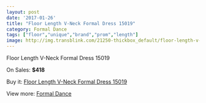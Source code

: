 ```yaml
---
layout: post
date: '2017-01-26'
title: "Floor Length V-Neck Formal Dress 15019"
category: Formal Dance
tags: ["floor","unique","brand","prom","length"]
image: http://img.transblink.com/21250-thickbox_default/floor-length-v-neck-formal-dress-15019.jpg
---
```

Floor Length V-Neck Formal Dress 15019

On Sales: **$418**
<a href="https://www.transblink.com/en/formal-dance/6737-floor-length-v-neck-formal-dress-15019.html"><amp-img layout="responsive" width="600" height="600" src="//img.transblink.com/21250-thickbox_default/floor-length-v-neck-formal-dress-15019.jpg" alt="Floor Length V-Neck Formal Dress 15019 0" /></a>
<a href="https://www.transblink.com/en/formal-dance/6737-floor-length-v-neck-formal-dress-15019.html"><amp-img layout="responsive" width="600" height="600" src="//img.transblink.com/21253-thickbox_default/floor-length-v-neck-formal-dress-15019.jpg" alt="Floor Length V-Neck Formal Dress 15019 1" /></a>
<a href="https://www.transblink.com/en/formal-dance/6737-floor-length-v-neck-formal-dress-15019.html"><amp-img layout="responsive" width="600" height="600" src="//img.transblink.com/21252-thickbox_default/floor-length-v-neck-formal-dress-15019.jpg" alt="Floor Length V-Neck Formal Dress 15019 2" /></a>
<a href="https://www.transblink.com/en/formal-dance/6737-floor-length-v-neck-formal-dress-15019.html"><amp-img layout="responsive" width="600" height="600" src="//img.transblink.com/21251-thickbox_default/floor-length-v-neck-formal-dress-15019.jpg" alt="Floor Length V-Neck Formal Dress 15019 3" /></a>

Buy it: [Floor Length V-Neck Formal Dress 15019](https://www.transblink.com/en/formal-dance/6737-floor-length-v-neck-formal-dress-15019.html "Floor Length V-Neck Formal Dress 15019")

View more: [Formal Dance](https://www.transblink.com/en/6-formal-dance "Formal Dance")